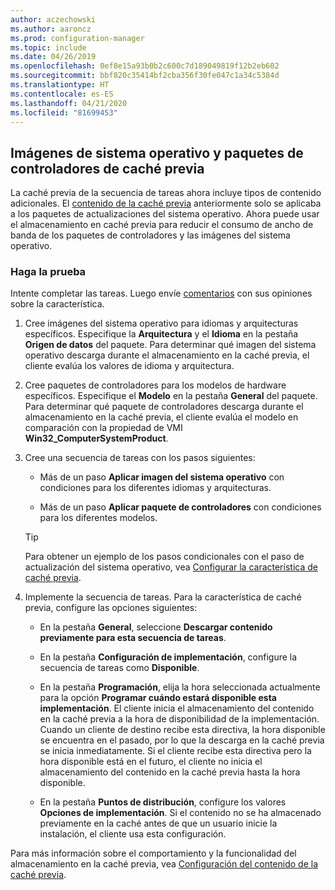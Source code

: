 ```yaml
---
author: aczechowski
ms.author: aaroncz
ms.prod: configuration-manager
ms.topic: include
ms.date: 04/26/2019
ms.openlocfilehash: 0ef8e15a93b0b2c600c7d189049819f12b2eb602
ms.sourcegitcommit: bbf820c35414bf2cba356f30fe047c1a34c5384d
ms.translationtype: HT
ms.contentlocale: es-ES
ms.lasthandoff: 04/21/2020
ms.locfileid: "81699453"
---
```

## <a name="pre-cache-driver-packages-and-os-images"></a><a name="bkmk_precache"></a> Imágenes de sistema operativo y paquetes de controladores de caché previa

<!--4224642-->
La caché previa de la secuencia de tareas ahora incluye tipos de contenido adicionales. El [contenido de la caché previa](../../../../../osd/deploy-use/create-a-task-sequence-to-upgrade-an-operating-system.md#configure-pre-cache-content) anteriormente solo se aplicaba a los paquetes de actualizaciones del sistema operativo. Ahora puede usar el almacenamiento en caché previa para reducir el consumo de ancho de banda de los paquetes de controladores y las imágenes del sistema operativo.

### <a name="try-it-out"></a>Haga la prueba

Intente completar las tareas. Luego envíe [comentarios](../../../../understand/find-help.md#product-feedback) con sus opiniones sobre la característica.

1. Cree imágenes del sistema operativo para idiomas y arquitecturas específicos. Especifique la **Arquitectura** y el **Idioma** en la pestaña **Origen de datos** del paquete. Para determinar qué imagen del sistema operativo descarga durante el almacenamiento en la caché previa, el cliente evalúa los valores de idioma y arquitectura.  

2. Cree paquetes de controladores para los modelos de hardware específicos. Especifique el **Modelo** en la pestaña **General** del paquete. Para determinar qué paquete de controladores descarga durante el almacenamiento en la caché previa, el cliente evalúa el modelo en comparación con la propiedad de VMI **Win32_ComputerSystemProduct**.  

3. Cree una secuencia de tareas con los pasos siguientes:  

    - Más de un paso **Aplicar imagen del sistema operativo** con condiciones para los diferentes idiomas y arquitecturas.  

    - Más de un paso **Aplicar paquete de controladores** con condiciones para los diferentes modelos.  

    > [!Tip]  
    > Para obtener un ejemplo de los pasos condicionales con el paso de actualización del sistema operativo, vea [Configurar la característica de caché previa](../../../../../osd/deploy-use/create-a-task-sequence-to-upgrade-an-operating-system.md#configure-pre-cache-content).  

4. Implemente la secuencia de tareas. Para la característica de caché previa, configure las opciones siguientes:  

    - En la pestaña **General**, seleccione **Descargar contenido previamente para esta secuencia de tareas**.  

    - En la pestaña **Configuración de implementación**, configure la secuencia de tareas como **Disponible**.  

    - En la pestaña **Programación**, elija la hora seleccionada actualmente para la opción **Programar cuándo estará disponible esta implementación**. El cliente inicia el almacenamiento del contenido en la caché previa a la hora de disponibilidad de la implementación. Cuando un cliente de destino recibe esta directiva, la hora disponible se encuentra en el pasado, por lo que la descarga en la caché previa se inicia inmediatamente. Si el cliente recibe esta directiva pero la hora disponible está en el futuro, el cliente no inicia el almacenamiento del contenido en la caché previa hasta la hora disponible.  

    - En la pestaña **Puntos de distribución**, configure los valores **Opciones de implementación**. Si el contenido no se ha almacenado previamente en la caché antes de que un usuario inicie la instalación, el cliente usa esta configuración.  

Para más información sobre el comportamiento y la funcionalidad del almacenamiento en la caché previa, vea [Configuración del contenido de la caché previa](../../../../../osd/deploy-use/create-a-task-sequence-to-upgrade-an-operating-system.md#configure-pre-cache-content).

